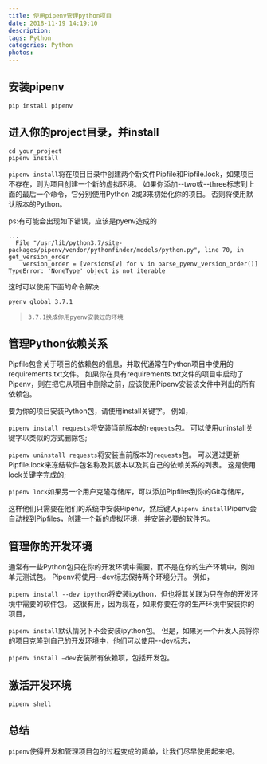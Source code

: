```yaml
---
title: 使用pipenv管理python项目
date: 2018-11-19 14:19:10
description:
tags: Python
categories: Python
photos:
---
```

## 安装pipenv

```text
pip install pipenv
```

## 进入你的project目录，并install

```text
cd your_project
pipenv install
```

`pipenv install`将在项目目录中创建两个新文件Pipfile和Pipfile.lock，如果项目不存在，则为项目创建一个新的虚拟环境。 如果你添加--two或--three标志到上面的最后一个命令，它分别使用Python 2或3来初始化你的项目。 否则将使用默认版本的Python。

ps:有可能会出现如下错误，应该是pyenv造成的

```text
...
  File "/usr/lib/python3.7/site-packages/pipenv/vendor/pythonfinder/models/python.py", line 70, in get_version_order
    version_order = [versions[v] for v in parse_pyenv_version_order()]
TypeError: 'NoneType' object is not iterable
```

这时可以使用下面的命令解决:

```text
pyenv global 3.7.1
```

> `3.7.1换成你用pyenv安装过的环境`

## 管理Python依赖关系

Pipfile包含关于项目的依赖包的信息，并取代通常在Python项目中使用的requirements.txt文件。 如果你在具有requirements.txt文件的项目中启动了Pipenv，则在把它从项目中删除之前，应该使用Pipenv安装该文件中列出的所有依赖包。

要为你的项目安装Python包，请使用install关键字。 例如，

`pipenv install requests`将安装当前版本的`requests`包。 可以使用uninstall关键字以类似的方式删除包;

`pipenv uninstall requests`将安装当前版本的`requests`包。 可以通过更新Pipfile.lock来冻结软件包名称及其版本以及其自己的依赖关系的列表。 这是使用lock关键字完成的;

`pipenv lock`如果另一个用户克隆存储库，可以添加Pipfiles到你的Git存储库，

这样他们只需要在他们的系统中安装Pipenv，然后键入`pipenv install`Pipenv会自动找到Pipfiles，创建一个新的虚拟环境，并安装必要的软件包。

## 管理你的开发环境

通常有一些Python包只在你的开发环境中需要，而不是在你的生产环境中，例如单元测试包。 Pipenv将使用--dev标志保持两个环境分开。 例如，

`pipenv install --dev ipython`将安装ipython，但也将其关联为只在你的开发环境中需要的软件包。 这很有用，因为现在，如果你要在你的生产环境中安装你的项目，

`pipenv install`默认情况下不会安装ipython包。 但是，如果另一个开发人员将你的项目克隆到自己的开发环境中，他们可以使用--dev标志，

`pipenv install –dev`安装所有依赖项，包括开发包。

## 激活开发环境

`pipenv shell`

## 总结

`pipenv`使得开发和管理项目包的过程变成的简单，让我们尽早使用起来吧。